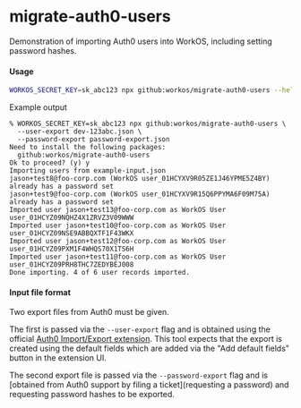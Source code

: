# migrate-auth0-users

Demonstration of importing Auth0 users into WorkOS, including setting password hashes.

#### Usage

```bash
WORKOS_SECRET_KEY=sk_abc123 npx github:workos/migrate-auth0-users --help
```

Example output

```
% WORKOS_SECRET_KEY=sk_abc123 npx github:workos/migrate-auth0-users \
  --user-export dev-123abc.json \
  --password-export password-export.json
Need to install the following packages:
  github:workos/migrate-auth0-users
Ok to proceed? (y) y
Importing users from example-input.json
jason+test8@foo-corp.com (WorkOS user_01HCYXV9R05ZE1J46YPME5Z4BY) already has a password set
jason+test9@foo-corp.com (WorkOS user_01HCYXV9R15Q6PPYMA6F09M75A) already has a password set
Imported user jason+test13@foo-corp.com as WorkOS User user_01HCYZ09NQHZ4X1ZRVZ3V09WWW
Imported user jason+test10@foo-corp.com as WorkOS User user_01HCYZ09NSE9ABBQXTF1F43WKX
Imported user jason+test12@foo-corp.com as WorkOS User user_01HCYZ09PXM1F4WHQS70X1TS6H
Imported user jason+test11@foo-corp.com as WorkOS User user_01HCYZ09PRH8THC7ZEDYBEJ008
Done importing. 4 of 6 user records imported.
```

#### Input file format

Two export files from Auth0 must be given.

The first is passed via the `--user-export` flag and is obtained using the
official [Auth0 Import/Export extension](https://auth0.com/docs/customize/extensions/user-import-export-extension). This
tool expects that the export is created using the default fields
which are added via the "Add default fields" button in the extension UI.

The second export file is passed via the `--password-export` flag and is
[obtained from Auth0 support by filing a ticket](requesting a password)
and requesting password hashes to be exported.
